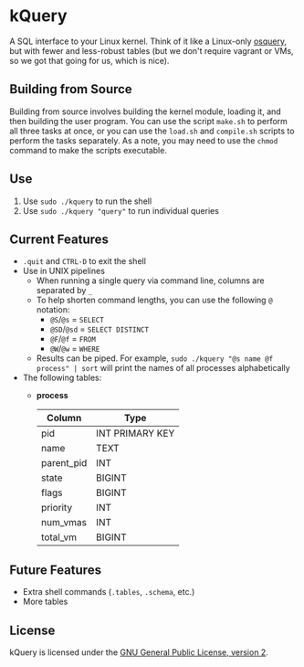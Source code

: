 kQuery
======

A SQL interface to your Linux kernel. Think of it like a Linux-only [osquery](http://osquery.io), but with fewer and less-robust tables (but we don't require vagrant or VMs, so we got that going for us, which is nice).

## Building from Source
Building from source involves building the kernel module, loading it, and then building the user program. You can use the script `make.sh` to perform all three tasks at once, or you can use the `load.sh` and `compile.sh` scripts to perform the tasks separately. As a note, you may need to use the `chmod` command to make the scripts executable. 
## Use
1. Use `sudo ./kquery` to run the shell
2. Use `sudo ./kquery "query"` to run individual queries

## Current Features
  * `.quit` and `CTRL-D` to exit the shell
  * Use in UNIX pipelines
      * When running a single query via command line, columns are separated by `_`
      * To help shorten command lengths, you can use the following `@` notation:
          * `@S`/`@s`   = `SELECT`
          * `@SD`/`@sd` = `SELECT DISTINCT`
          * `@F`/`@f`   = `FROM`
          * `@W`/`@w`   = `WHERE`
      * Results can be piped. For example, `sudo ./kquery "@s name @f process" | sort` will print the names of all processes alphabetically
  * The following tables:
      * **process**
    
          Column     | Type
          ---------- | ----
          pid        | INT PRIMARY KEY
          name       | TEXT
          parent_pid | INT
          state      | BIGINT
          flags      | BIGINT
          priority   | INT
          num_vmas   | INT
          total_vm   | BIGINT

## Future Features
* Extra shell commands (`.tables`, `.schema`, etc.)
* More tables

## License
kQuery is licensed under the [GNU General Public License, version 2](https://www.gnu.org/licenses/gpl-2.0.html).
